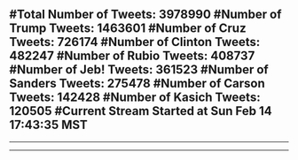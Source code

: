 #Total Number of Tweets: 3978990 
#Number of Trump Tweets: 1463601
#Number of Cruz Tweets: 726174
#Number of Clinton Tweets: 482247
#Number of Rubio Tweets: 408737
#Number of Jeb! Tweets: 361523
#Number of Sanders Tweets: 275478
#Number of Carson Tweets: 142428
#Number of Kasich Tweets: 120505
#Current Stream Started at Sun Feb 14 17:43:35 MST
---
---
---
